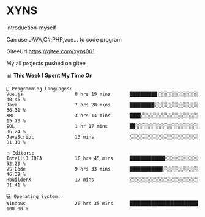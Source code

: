 # XYNS
introduction-myself

Can use JAVA,C#,PHP,vue... to code program

GiteeUrl:https://gitee.com/xyns001

My all projects pushed on gitee

<!--START_SECTION:waka-->
📊 **This Week I Spent My Time On** 

```text
💬 Programming Languages: 
Vue.js                   8 hrs 19 mins       ██████████░░░░░░░░░░░░░░░   40.45 % 
Java                     7 hrs 28 mins       █████████░░░░░░░░░░░░░░░░   36.31 % 
XML                      3 hrs 14 mins       ████░░░░░░░░░░░░░░░░░░░░░   15.73 % 
SQL                      1 hr 17 mins        ██░░░░░░░░░░░░░░░░░░░░░░░   06.24 % 
JavaScript               13 mins             ░░░░░░░░░░░░░░░░░░░░░░░░░   01.10 % 

🔥 Editors: 
IntelliJ IDEA            10 hrs 45 mins      █████████████░░░░░░░░░░░░   52.20 % 
VS Code                  9 hrs 33 mins       ████████████░░░░░░░░░░░░░   46.39 % 
HbuilderX                17 mins             ░░░░░░░░░░░░░░░░░░░░░░░░░   01.41 % 

💻 Operating System: 
Windows                  20 hrs 35 mins      █████████████████████████   100.00 % 
```


<!--END_SECTION:waka-->
